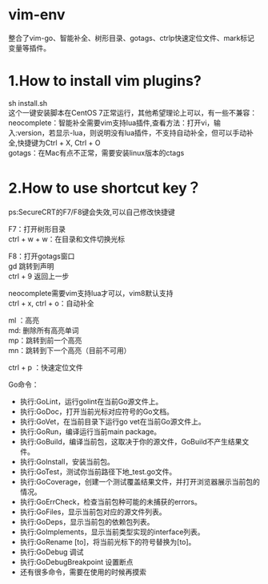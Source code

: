 # vim-env
整合了vim-go、智能补全、树形目录、gotags、ctrlp快速定位文件、mark标记变量等插件。  
  
# 1.How to install vim plugins? 
sh install.sh   
这个一键安装脚本在CentOS 7正常运行，其他希望理论上可以，有一些不兼容：  
neocomplete：智能补全需要vim支持lua插件,查看方法：打开vi，输入:version，若显示-lua，则说明没有lua插件，不支持自动补全，但可以手动补全,快捷键为Ctrl + X, Ctrl + O  
gotags：在Mac有点不正常，需要安装linux版本的ctags  
 
# 2.How to use shortcut key？ 
  
ps:SecureCRT的F7/F8键会失效,可以自己修改快捷键  
  
F7：打开树形目录  
	ctrl + w + w：在目录和文件切换光标  
  
F8：打开gotags窗口  
	gd 跳转到声明  
	ctrl + 9 返回上一步  
  
neocomplete需要vim支持lua才可以，vim8默认支持  
ctrl + x, ctrl + o：自动补全  
  
ml ：高亮  
md: 删除所有高亮单词  
mp：跳转到前一个高亮  
mn：跳转到下一个高亮（目前不可用）  
  
ctrl + p ：快速定位文件  
  
Go命令：  
- 执行:GoLint，运行golint在当前Go源文件上。  
- 执行:GoDoc，打开当前光标对应符号的Go文档。  
- 执行:GoVet，在当前目录下运行go vet在当前Go源文件上。  
- 执行:GoRun，编译运行当前main package。  
- 执行:GoBuild，编译当前包，这取决于你的源文件，GoBuild不产生结果文件。  
- 执行:GoInstall，安装当前包。  
- 执行:GoTest，测试你当前路径下地\_test.go文件。  
- 执行:GoCoverage，创建一个测试覆盖结果文件，并打开浏览器展示当前包的情况。  
- 执行:GoErrCheck，检查当前包种可能的未捕获的errors。  
- 执行:GoFiles，显示当前包对应的源文件列表。  
- 执行:GoDeps，显示当前包的依赖包列表。  
- 执行:GoImplements，显示当前类型实现的interface列表。  
- 执行:GoRename [to]，将当前光标下的符号替换为[to]。  
- 执行:GoDebug 调试  
- 执行:GoDebugBreakpoint 设置断点  
- 还有很多命令，需要在使用的时候再摸索  


